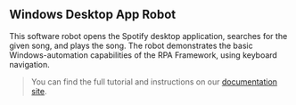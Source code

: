 ## Windows Desktop App Robot

This software robot opens the Spotify desktop application, searches for the given song, and plays the song. The robot demonstrates the basic Windows-automation capabilities of the RPA Framework, using keyboard navigation.

> You can find the full tutorial and instructions on our [documentation site](https://robocorp.com/docs/development-howtos/windows/windows-desktop-application-robot).
